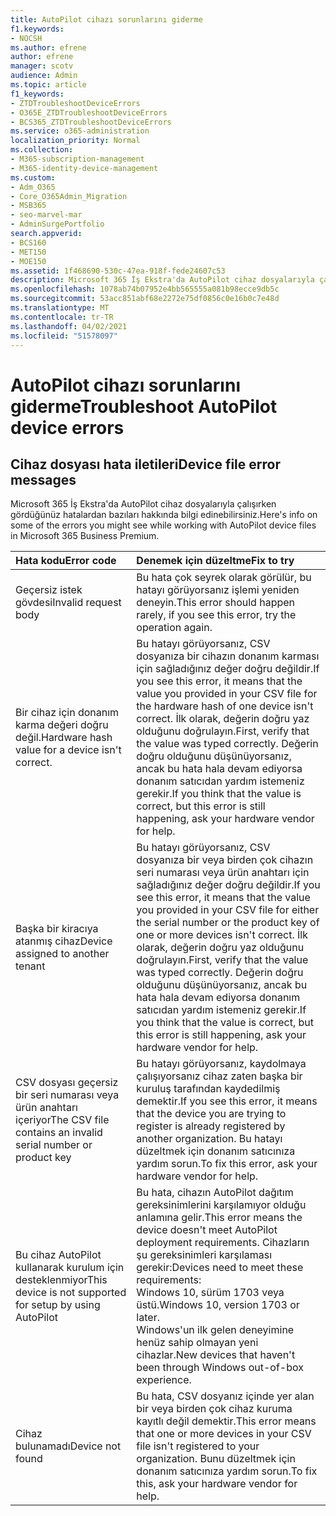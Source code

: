 ```yaml
---
title: AutoPilot cihazı sorunlarını giderme
f1.keywords:
- NOCSH
ms.author: efrene
author: efrene
manager: scotv
audience: Admin
ms.topic: article
f1_keywords:
- ZTDTroubleshootDeviceErrors
- O365E_ZTDTroubleshootDeviceErrors
- BCS365_ZTDTroubleshootDeviceErrors
ms.service: o365-administration
localization_priority: Normal
ms.collection:
- M365-subscription-management
- M365-identity-device-management
ms.custom:
- Adm_O365
- Core_O365Admin_Migration
- MSB365
- seo-marvel-mar
- AdminSurgePortfolio
search.appverid:
- BCS160
- MET150
- MOE150
ms.assetid: 1f468690-530c-47ea-918f-fede24607c53
description: Microsoft 365 İş Ekstra'da AutoPilot cihaz dosyalarıyla çalışırken gördüğünüz hataların nasıl giderilir öğrenin.
ms.openlocfilehash: 1078ab74b07952e4bb565555a081b98ecce9db5c
ms.sourcegitcommit: 53acc851abf68e2272e75df0856c0e16b0c7e48d
ms.translationtype: MT
ms.contentlocale: tr-TR
ms.lasthandoff: 04/02/2021
ms.locfileid: "51578097"
---
```

# <a name="troubleshoot-autopilot-device-errors"></a><span data-ttu-id="5de3f-103">AutoPilot cihazı sorunlarını giderme</span><span class="sxs-lookup"><span data-stu-id="5de3f-103">Troubleshoot AutoPilot device errors</span></span>

## <a name="device-file-error-messages"></a><span data-ttu-id="5de3f-104">Cihaz dosyası hata iletileri</span><span class="sxs-lookup"><span data-stu-id="5de3f-104">Device file error messages</span></span>

<span data-ttu-id="5de3f-105">Microsoft 365 İş Ekstra'da AutoPilot cihaz dosyalarıyla çalışırken gördüğünüz hatalardan bazıları hakkında bilgi edinebilirsiniz.</span><span class="sxs-lookup"><span data-stu-id="5de3f-105">Here's info on some of the errors you might see while working with AutoPilot device files in Microsoft 365 Business Premium.</span></span> 
  
|<span data-ttu-id="5de3f-106">**Hata kodu**</span><span class="sxs-lookup"><span data-stu-id="5de3f-106">**Error code**</span></span>|<span data-ttu-id="5de3f-107">**Denemek için düzeltme**</span><span class="sxs-lookup"><span data-stu-id="5de3f-107">**Fix to try**</span></span>|
|:-----|:-----|
|<span data-ttu-id="5de3f-108">Geçersiz istek gövdesi</span><span class="sxs-lookup"><span data-stu-id="5de3f-108">Invalid request body</span></span>  <br/> |<span data-ttu-id="5de3f-109">Bu hata çok seyrek olarak görülür, bu hatayı görüyorsanız işlemi yeniden deneyin.</span><span class="sxs-lookup"><span data-stu-id="5de3f-109">This error should happen rarely, if you see this error, try the operation again.</span></span>  <br/> |
|<span data-ttu-id="5de3f-110">Bir cihaz için donanım karma değeri doğru değil.</span><span class="sxs-lookup"><span data-stu-id="5de3f-110">Hardware hash value for a device isn't correct.</span></span>  <br/> |<span data-ttu-id="5de3f-111">Bu hatayı görüyorsanız, CSV dosyanıza bir cihazın donanım karması için sağladığınız değer doğru değildir.</span><span class="sxs-lookup"><span data-stu-id="5de3f-111">If you see this error, it means that the value you provided in your CSV file for the hardware hash of one device isn't correct.</span></span> <span data-ttu-id="5de3f-112">İlk olarak, değerin doğru yaz olduğunu doğrulayın.</span><span class="sxs-lookup"><span data-stu-id="5de3f-112">First, verify that the value was typed correctly.</span></span> <span data-ttu-id="5de3f-113">Değerin doğru olduğunu düşünüyorsanız, ancak bu hata hala devam ediyorsa donanım satıcıdan yardım istemeniz gerekir.</span><span class="sxs-lookup"><span data-stu-id="5de3f-113">If you think that the value is correct, but this error is still happening, ask your hardware vendor for help.</span></span>  <br/> |
|<span data-ttu-id="5de3f-114">Başka bir kiracıya atanmış cihaz</span><span class="sxs-lookup"><span data-stu-id="5de3f-114">Device assigned to another tenant</span></span>  <br/> |<span data-ttu-id="5de3f-115">Bu hatayı görüyorsanız, CSV dosyanıza bir veya birden çok cihazın seri numarası veya ürün anahtarı için sağladığınız değer doğru değildir.</span><span class="sxs-lookup"><span data-stu-id="5de3f-115">If you see this error, it means that the value you provided in your CSV file for either the serial number or the product key of one or more devices isn't correct.</span></span> <span data-ttu-id="5de3f-116">İlk olarak, değerin doğru yaz olduğunu doğrulayın.</span><span class="sxs-lookup"><span data-stu-id="5de3f-116">First, verify that the value was typed correctly.</span></span> <span data-ttu-id="5de3f-117">Değerin doğru olduğunu düşünüyorsanız, ancak bu hata hala devam ediyorsa donanım satıcıdan yardım istemeniz gerekir.</span><span class="sxs-lookup"><span data-stu-id="5de3f-117">If you think that the value is correct, but this error is still happening, ask your hardware vendor for help.</span></span>  <br/> |
|<span data-ttu-id="5de3f-118">CSV dosyası geçersiz bir seri numarası veya ürün anahtarı içeriyor</span><span class="sxs-lookup"><span data-stu-id="5de3f-118">The CSV file contains an invalid serial number or product key</span></span>  <br/> |<span data-ttu-id="5de3f-119">Bu hatayı görüyorsanız, kaydolmaya çalışıyorsanız cihaz zaten başka bir kuruluş tarafından kaydedilmiş demektir.</span><span class="sxs-lookup"><span data-stu-id="5de3f-119">If you see this error, it means that the device you are trying to register is already registered by another organization.</span></span> <span data-ttu-id="5de3f-120">Bu hatayı düzeltmek için donanım satıcınıza yardım sorun.</span><span class="sxs-lookup"><span data-stu-id="5de3f-120">To fix this error, ask your hardware vendor for help.</span></span>  <br/> |
|<span data-ttu-id="5de3f-121">Bu cihaz AutoPilot kullanarak kurulum için desteklenmiyor</span><span class="sxs-lookup"><span data-stu-id="5de3f-121">This device is not supported for setup by using AutoPilot</span></span>  <br/> | <span data-ttu-id="5de3f-122">Bu hata, cihazın AutoPilot dağıtım gereksinimlerini karşılamıyor olduğu anlamına gelir.</span><span class="sxs-lookup"><span data-stu-id="5de3f-122">This error means the device doesn't meet AutoPilot deployment requirements.</span></span> <span data-ttu-id="5de3f-123">Cihazların şu gereksinimleri karşılaması gerekir:</span><span class="sxs-lookup"><span data-stu-id="5de3f-123">Devices need to meet these requirements:</span></span>  <br/>  <span data-ttu-id="5de3f-124">Windows 10, sürüm 1703 veya üstü.</span><span class="sxs-lookup"><span data-stu-id="5de3f-124">Windows 10, version 1703 or later.</span></span>  <br/>  <span data-ttu-id="5de3f-125">Windows'un ilk gelen deneyimine henüz sahip olmayan yeni cihazlar.</span><span class="sxs-lookup"><span data-stu-id="5de3f-125">New devices that haven't been through Windows out-of-box experience.</span></span>  <br/> |
|<span data-ttu-id="5de3f-126">Cihaz bulunamadı</span><span class="sxs-lookup"><span data-stu-id="5de3f-126">Device not found</span></span>  <br/> |<span data-ttu-id="5de3f-127">Bu hata, CSV dosyanız içinde yer alan bir veya birden çok cihaz kuruma kayıtlı değil demektir.</span><span class="sxs-lookup"><span data-stu-id="5de3f-127">This error means that one or more devices in your CSV file isn't registered to your organization.</span></span> <span data-ttu-id="5de3f-128">Bunu düzeltmek için donanım satıcınıza yardım sorun.</span><span class="sxs-lookup"><span data-stu-id="5de3f-128">To fix this, ask your hardware vendor for help.</span></span>  <br/> |
